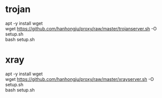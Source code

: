 # trojan
apt     -y    install    wget  
wget    https://github.com/hanhongju/proxy/raw/master/trojanserver.sh    -O    setup.sh  
bash    setup.sh

# xray
apt     -y    install    wget  
wget    https://github.com/hanhongju/proxy/raw/master/xrayserver.sh    -O    setup.sh  
bash    setup.sh  
